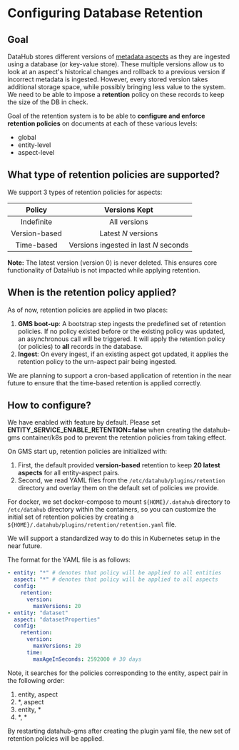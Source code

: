 # Configuring Database Retention

## Goal

DataHub stores different versions of [metadata aspects](../what/aspect.md) as they are ingested 
using a database (or key-value store).  These multiple versions allow us to look at an aspect's historical changes and 
rollback to a previous version if incorrect metadata is ingested. However, every stored version takes additional storage 
space, while possibly bringing less value to the system. We need to be able to impose a **retention** policy on these 
records to keep the size of the DB in check.

Goal of the retention system is to be able to **configure and enforce retention policies** on documents at each of these 
various levels:
   - global
   - entity-level
   - aspect-level

## What type of retention policies are supported?

We support 3 types of retention policies for aspects:

|     Policy    |            Versions Kept            |
|:-------------:|:-----------------------------------:|
| Indefinite    | All versions                        |
| Version-based | Latest *N* versions                   |
| Time-based    | Versions ingested in last *N* seconds |

**Note:** The latest version (version 0) is never deleted. This ensures core functionality of DataHub is not impacted while applying retention.

## When is the retention policy applied?

As of now, retention policies are applied in two places:

1. **GMS boot-up**: A bootstrap step ingests the predefined set of retention policies. If no policy existed before or the existing policy 
   was updated, an asynchronous call will be triggered.  It will apply the retention policy (or policies) to **all** records in the database.
2. **Ingest**: On every ingest, if an existing aspect got updated, it applies the retention policy to the urn-aspect pair being ingested.

We are planning to support a cron-based application of retention in the near future to ensure that the time-based retention is applied correctly.

## How to configure?

We have enabled with feature by default. Please set **ENTITY_SERVICE_ENABLE_RETENTION=false** when
creating the datahub-gms container/k8s pod to prevent the retention policies from taking effect.

On GMS start up, retention policies are initialized with:
1. First, the default provided **version-based** retention to keep **20 latest aspects** for all entity-aspect pairs. 
2. Second, we read YAML files from the `/etc/datahub/plugins/retention` directory and overlay them on the default set of policies we provide.

For docker, we set docker-compose to mount `${HOME}/.datahub` directory to `/etc/datahub` directory
within the containers, so you can customize the initial set of retention policies by creating
a `${HOME}/.datahub/plugins/retention/retention.yaml` file.

We will support a standardized way to do this in Kubernetes setup in the near future. 

The format for the YAML file is as follows:

```yaml
- entity: "*" # denotes that policy will be applied to all entities
  aspect: "*" # denotes that policy will be applied to all aspects
  config:
    retention:
      version:
        maxVersions: 20
- entity: "dataset"
  aspect: "datasetProperties"
  config:
    retention:
      version:
        maxVersions: 20
      time:
        maxAgeInSeconds: 2592000 # 30 days
```

Note, it searches for the policies corresponding to the entity, aspect pair in the following order:
1. entity, aspect
2. *, aspect
3. entity, *
4. *, *

By restarting datahub-gms after creating the plugin yaml file, the new set of retention policies will be applied. 
